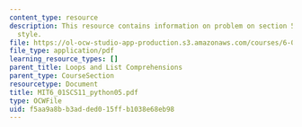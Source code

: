 ```yaml
---
content_type: resource
description: This resource contains information on problem on section 5, function
  style.
file: https://ol-ocw-studio-app-production.s3.amazonaws.com/courses/6-01sc-introduction-to-electrical-engineering-and-computer-science-i-spring-2011/f5aa9a8bb3added015ffb1038e68eb98_MIT6_01SCS11_python05.pdf
file_type: application/pdf
learning_resource_types: []
parent_title: Loops and List Comprehensions
parent_type: CourseSection
resourcetype: Document
title: MIT6_01SCS11_python05.pdf
type: OCWFile
uid: f5aa9a8b-b3ad-ded0-15ff-b1038e68eb98
---
```


